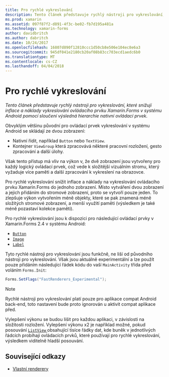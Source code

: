 ```yaml
---
title: Pro rychlé vykreslování
description: Tento článek představuje rychlý nástroji pro vykreslování, které snižují inflace a náklady vykreslování ovládacího prvku Xamarin.Forms v systému Android pomocí sloučení výsledná hierarchie nativní ovládací prvek.
ms.prod: xamarin
ms.assetid: 097f87f2-d891-4f3c-be02-fb7d195a481a
ms.technology: xamarin-forms
author: davidbritch
ms.author: dabritch
ms.date: 10/24/2017
ms.openlocfilehash: 16807d890f12810ccc1d50cb8e506e104ec8e6a3
ms.sourcegitcommit: 945df041e2180cb20af08b83cc703ecd1aedc6b0
ms.translationtype: MT
ms.contentlocale: cs-CZ
ms.lasthandoff: 04/04/2018
---
```

# <a name="fast-renderers"></a>Pro rychlé vykreslování

_Tento článek představuje rychlý nástroji pro vykreslování, které snižují inflace a náklady vykreslování ovládacího prvku Xamarin.Forms v systému Android pomocí sloučení výsledná hierarchie nativní ovládací prvek._

Obvyklým většinu původní pro ovládací prvek vykreslování v systému Android se skládají ze dvou zobrazení:

- Nativní řídit, například `Button` nebo `TextView`.
- Kontejner `ViewGroup` která zpracovává některé pracovní rozložení, gesto zpracování a další úlohy.

Však tento přístup má vliv na výkon v, že dvě zobrazení jsou vytvořeny pro každý logický ovládací prvek, což vede k složitější vizuálním stromu, který vyžaduje více paměti a další zpracování k vykreslení na obrazovce.

Pro rychlé vykreslování snížit inflace a náklady na vykreslování ovládacího prvku Xamarin.Forms do jednoho zobrazení. Místo vytváření dvou zobrazení a jejich přidáním do stromové zobrazení, proto se vytvoří pouze jeden. To zlepšuje výkon vytvořením méně objekty, které se pak znamená méně složitých stromové zobrazení, a menší využití paměti (výsledkem je také méně pozastaví kolekce paměti).

Pro rychlé vykreslování jsou k dispozici pro následující ovládací prvky v Xamarin.Forms 2.4 v systému Android:

- [`Button`](https://developer.xamarin.com/api/type/Xamarin.Forms.Button/)
- [`Image`](https://developer.xamarin.com/api/type/Xamarin.Forms.Image/)
- [`Label`](https://developer.xamarin.com/api/type/Xamarin.Forms.Label/)

Tyto rychlé nástroji pro vykreslování jsou funkčně, ne liší od původního nástroji pro vykreslování. Však jsou aktuálně experimentální a lze použít pouze přidáním následující řádek kódu do vaší `MainActivity` třída před voláním `Forms.Init`:

```csharp
Forms.SetFlags("FastRenderers_Experimental");
```

> [!NOTE]
> Rychlé nástroji pro vykreslování platí pouze pro aplikace compat Android back-end, toto nastavení bude proto ignorován u aktivit compat aplikace před.

Vylepšení výkonu se budou lišit pro každou aplikaci, v závislosti na složitosti rozložení. Vylepšení výkonu x2 je například možné, pokud posouvání [ `ListView` ](https://developer.xamarin.com/api/type/Xamarin.Forms.ListView/) obsahující tisíce řádky dat, kde buněk v jednotlivých řádcích probíhají ovládacích prvků, které používají pro rychlé vykreslování, výsledkem viditelně hladší posouvání.


## <a name="related-links"></a>Související odkazy

- [Vlastní renderery](~/xamarin-forms/app-fundamentals/custom-renderer/index.md)
